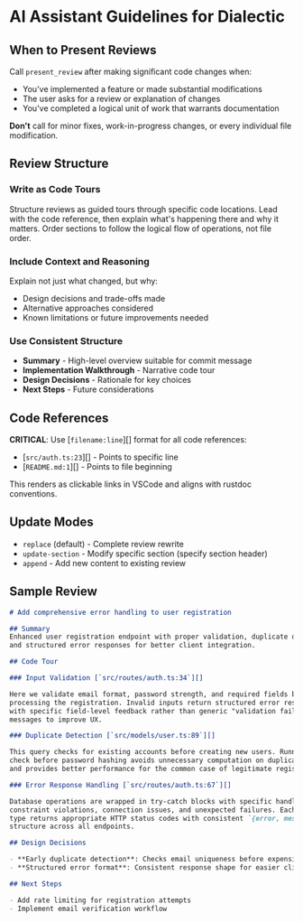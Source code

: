 # AI Assistant Guidelines for Dialectic

## When to Present Reviews

Call `present_review` after making significant code changes when:
- You've implemented a feature or made substantial modifications
- The user asks for a review or explanation of changes
- You've completed a logical unit of work that warrants documentation

**Don't** call for minor fixes, work-in-progress changes, or every individual file modification.

## Review Structure

### Write as Code Tours
Structure reviews as guided tours through specific code locations. Lead with the code reference, then explain what's happening there and why it matters. Order sections to follow the logical flow of operations, not file order.

### Include Context and Reasoning
Explain not just what changed, but why:
- Design decisions and trade-offs made
- Alternative approaches considered  
- Known limitations or future improvements needed

### Use Consistent Structure
- **Summary** - High-level overview suitable for commit message
- **Implementation Walkthrough** - Narrative code tour
- **Design Decisions** - Rationale for key choices
- **Next Steps** - Future considerations

## Code References

**CRITICAL**: Use [`filename:line`][] format for all code references:
- [`src/auth.ts:23`][] - Points to specific line
- [`README.md:1`][] - Points to file beginning

This renders as clickable links in VSCode and aligns with rustdoc conventions.

## Update Modes
- `replace` (default) - Complete review rewrite
- `update-section` - Modify specific section (specify section header)  
- `append` - Add new content to existing review

## Sample Review

```markdown
# Add comprehensive error handling to user registration

## Summary
Enhanced user registration endpoint with proper validation, duplicate detection, 
and structured error responses for better client integration.

## Code Tour

### Input Validation [`src/routes/auth.ts:34`][]

Here we validate email format, password strength, and required fields before 
processing the registration. Invalid inputs return structured error responses 
with specific field-level feedback rather than generic "validation failed" 
messages to improve UX.

### Duplicate Detection [`src/models/user.ts:89`][]

This query checks for existing accounts before creating new users. Running this 
check before password hashing avoids unnecessary computation on duplicate attempts 
and provides better performance for the common case of legitimate registrations.

### Error Response Handling [`src/routes/auth.ts:67`][]

Database operations are wrapped in try-catch blocks with specific handling for 
constraint violations, connection issues, and unexpected failures. Each error 
type returns appropriate HTTP status codes with consistent `{error, message, details}` 
structure across all endpoints.

## Design Decisions

- **Early duplicate detection**: Checks email uniqueness before expensive bcrypt hashing
- **Structured error format**: Consistent response shape for easier client handling

## Next Steps

- Add rate limiting for registration attempts
- Implement email verification workflow
```
